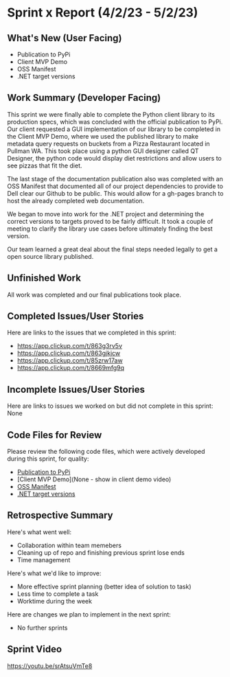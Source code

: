# Sprint x Report (4/2/23 - 5/2/23)

## What's New (User Facing)
 * Publication to PyPi
 * Client MVP Demo
 * OSS Manifest
 * .NET target versions

## Work Summary (Developer Facing)
This sprint we were finally able to complete the Python client library to its production specs, which was concluded with the official publication to PyPi. Our client requested a GUI implementation of our library to be completed in the Client MVP Demo, where we used the published library to make metadata query requests on buckets from a Pizza Restaurant located in Pullman WA. This took place using a python GUI designer called QT Designer, the python code would display diet restrictions and allow users to see pizzas that fit the diet. 

The last stage of the documentation publication also was completed with an OSS Manifest that documented all of our project dependencies to provide to Dell clear our Github to be public. This would allow for a gh-pages branch to host the already completed web documentation.

We began to move into work for the .NET project and determining the correct versions to targets proved to be fairly difficult. It took a couple of meeting to clarify the library use cases before ultimately finding the best version. 

Our team learned a great deal about the final steps needed legally to get a open source library published. 

## Unfinished Work
All work was completed and our final publications took place. 

## Completed Issues/User Stories
Here are links to the issues that we completed in this sprint:

 * https://app.clickup.com/t/863g3rv5v
 * https://app.clickup.com/t/863gjkjcw
 * https://app.clickup.com/t/85zrw17aw
 * https://app.clickup.com/t/8669mfg9q


 ## Incomplete Issues/User Stories
 Here are links to issues we worked on but did not complete in this sprint: None

## Code Files for Review
Please review the following code files, which were actively developed during this sprint, for quality:
 * [Publication to PyPi](https://pypi.org/project/objectscale-s3-client/)
 * [Client MVP Demo](None - show in client demo video)
 * [OSS Manifest](None)
 * [.NET target versions](https://github.com/EMCECS/objectscale-s3-client-dotnet/tree/NM_Version)

## Retrospective Summary
Here's what went well:
  * Collaboration within team memebers
  * Cleaning up of repo and finishing previous sprint lose ends
  * Time management

Here's what we'd like to improve:
   * More effective sprint planning (better idea of solution to task)
   * Less time to complete a task
   * Worktime during the week

Here are changes we plan to implement in the next sprint:
   * No further sprints

## Sprint Video
https://youtu.be/srAtsuVmTe8
